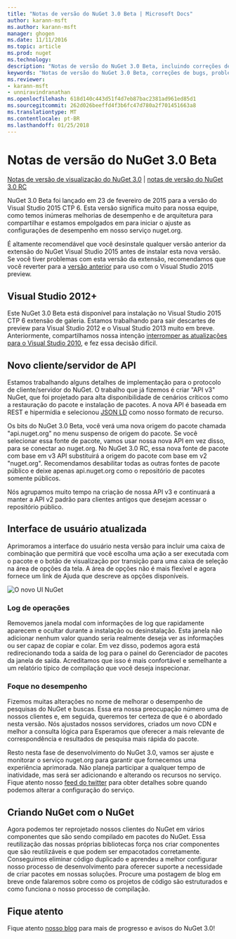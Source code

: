 ```yaml
---
title: "Notas de versão do NuGet 3.0 Beta | Microsoft Docs"
author: karann-msft
ms.author: karann-msft
manager: ghogen
ms.date: 11/11/2016
ms.topic: article
ms.prod: nuget
ms.technology: 
description: "Notas de versão do NuGet 3.0 Beta, incluindo correções de bugs, problemas conhecidos, recursos adicionados e DCRs."
keywords: "Notas de versão do NuGet 3.0 Beta, correções de bugs, problemas conhecidos, adicionaram recursos, DCRs"
ms.reviewer:
- karann-msft
- unniravindranathan
ms.openlocfilehash: 618d140c443d51f4d7eb87bac2381ad961ed85d1
ms.sourcegitcommit: 262d026beeffd4f3b6fc47d780a2f701451663a8
ms.translationtype: MT
ms.contentlocale: pt-BR
ms.lasthandoff: 01/25/2018
---
```

# <a name="nuget-30-beta-release-notes"></a>Notas de versão do NuGet 3.0 Beta

[Notas de versão de visualização do NuGet 3.0](../release-notes/nuget-3.0-preview.md) | [notas de versão do NuGet 3.0 RC](../release-notes/nuget-3.0-rc.md)

NuGet 3.0 Beta foi lançado em 23 de fevereiro de 2015 para a versão do Visual Studio 2015 CTP 6. Esta versão significa muito para nossa equipe, como temos inúmeras melhorias de desempenho e de arquitetura para compartilhar e estamos empolgados em para iniciar o ajuste as configurações de desempenho em nosso serviço nuget.org.

É altamente recomendável que você desinstale qualquer versão anterior da extensão do NuGet Visual Studio 2015 antes de instalar esta nova versão.  Se você tiver problemas com esta versão da extensão, recomendamos que você reverter para a [versão anterior](http://nuget.codeplex.com/downloads/get/909582) para uso com o Visual Studio 2015 preview.

## <a name="visual-studio-2012"></a>Visual Studio 2012+

Este NuGet 3.0 Beta está disponível para instalação no Visual Studio 2015 CTP 6 extensão de galeria. Estamos trabalhando para sair descartes de preview para Visual Studio 2012 e o Visual Studio 2013 muito em breve. Anteriormente, compartilhamos nossa intenção [interromper as atualizações para o Visual Studio 2010](http://blog.nuget.org/20141002/visual-studio-2010.html), e fez essa decisão difícil.

## <a name="new-clientserver-api"></a>Novo cliente/servidor de API

Estamos trabalhando alguns detalhes de implementação para o protocolo de cliente/servidor do NuGet. O trabalho que já fizemos é criar "API v3" NuGet, que foi projetado para alta disponibilidade de cenários críticos como a restauração do pacote e instalação de pacotes. A nova API é baseada em REST e hipermídia e selecionou [JSON LD](http://json-ld.org) como nosso formato de recurso.

Os bits do NuGet 3.0 Beta, você verá uma nova origem do pacote chamada "api.nuget.org" no menu suspenso de origem do pacote.   Se você selecionar essa fonte de pacote, vamos usar nossa nova API em vez disso, para se conectar ao nuget.org. No NuGet 3.0 RC, essa nova fonte de pacote com base em v3 API substituirá a origem do pacote com base em v2 "nuget.org".  Recomendamos desabilitar todas as outras fontes de pacote público e deixe apenas api.nuget.org como o repositório de pacotes somente públicos.

Nós agrupamos muito tempo na criação de nossa API v3 e continuará a manter a API v2 padrão para clientes antigos que desejam acessar o repositório público.

## <a name="updated-ui"></a>Interface de usuário atualizada

Aprimoramos a interface do usuário nesta versão para incluir uma caixa de combinação que permitirá que você escolha uma ação a ser executada com o pacote e o botão de visualização por transição para uma caixa de seleção na área de opções da tela.  A área de opções não é mais flexível e agora fornece um link de Ajuda que descreve as opções disponíveis.

![O novo UI NuGet](./media/NuGet-3.0-Beta/updated-ui.png)


### <a name="operation-logging"></a>Log de operações

Removemos janela modal com informações de log que rapidamente aparecem e ocultar durante a instalação ou desinstalação.  Esta janela não adicionar nenhum valor quando seria realmente deseja ver as informações ou ser capaz de copiar e colar.  Em vez disso, podemos agora está redirecionando toda a saída de log para o painel do Gerenciador de pacotes da janela de saída.  Acreditamos que isso é mais confortável e semelhante a um relatório típico de compilação que você deseja inspecionar.


### <a name="focus-on-performance"></a>Foque no desempenho

Fizemos muitas alterações no nome de melhorar o desempenho de pesquisas do NuGet e buscas.  Essa era nossa preocupação número uma de nossos clientes e, em seguida, queremos ter certeza de que é o abordado nesta versão.  Nós ajustados nossos servidores, criados um novo CDN e melhor a consulta lógica para Esperamos que oferecer a mais relevante de correspondência e resultados de pesquisa mais rápida do pacote.

Resto nesta fase de desenvolvimento do NuGet 3.0, vamos ser ajuste e monitorar o serviço nuget.org para garantir que fornecemos uma experiência aprimorada.  Não planeja participar a qualquer tempo de inatividade, mas será ser adicionando e alterando os recursos no serviço.  Fique atento nosso [feed do twitter](http://twitter.com/nuget) para obter detalhes sobre quando podemos alterar a configuração do serviço.

## <a name="building-nuget-with-nuget"></a>Criando NuGet com o NuGet

Agora podemos ter reprojetado nossos clientes do NuGet em vários componentes que são sendo compilado em pacotes do NuGet. Essa reutilização das nossas próprias bibliotecas força nos criar componentes que são reutilizáveis e que podem ser empacotados corretamente.  Conseguimos eliminar código duplicado e aprendeu a melhor configurar nosso processo de desenvolvimento para oferecer suporte a necessidade de criar pacotes em nossas soluções.  Procure uma postagem de blog em breve onde falaremos sobre como os projetos de código são estruturados e como funciona o nosso processo de compilação.

## <a name="stay-tuned"></a>Fique atento

Fique atento [nosso blog](http://blog.nuget.org) para mais de progresso e avisos do NuGet 3.0!
